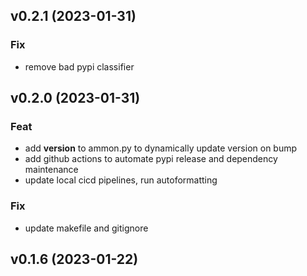 ## v0.2.1 (2023-01-31)

### Fix

- remove bad pypi classifier

## v0.2.0 (2023-01-31)

### Feat

- add __version__ to ammon.py to dynamically update version on bump
- add github actions to automate pypi release and dependency maintenance
- update local cicd pipelines, run autoformatting

### Fix

- update makefile and gitignore

## v0.1.6 (2023-01-22)
